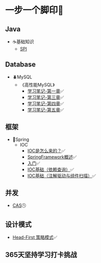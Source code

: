 # 一步一个脚印👣

## Java
- :coffee:基础知识
   - [SPI](https://github.com/ClassmateGuo/blog/issues/12)

## Database
- :beetle:MySQL
   - 《高性能MySQL》
      - [学习笔记-第一章](https://github.com/ClassmateGuo/blog/issues/1):white_check_mark:
      - [学习笔记-第三章](https://github.com/ClassmateGuo/blog/issues/2):white_check_mark:
      - [学习笔记-第四章](https://github.com/ClassmateGuo/blog/issues/3):white_check_mark:
      - [学习笔记-第五章](https://github.com/ClassmateGuo/blog/issues/9):white_check_mark:

      
## 框架
- :turtle:Spring
   - IOC 
      - [IOC是怎么来的？](https://github.com/ClassmateGuo/blog/issues/4):white_check_mark:
      - [SpringFramework概述](https://github.com/ClassmateGuo/blog/issues/5):white_check_mark:
      - [入门](https://github.com/ClassmateGuo/blog/issues/6):white_check_mark:
      - [IOC基础（依赖查询）](https://github.com/ClassmateGuo/blog/issues/7):white_check_mark:
      - [IOC基础（注解驱动与组件扫描）](https://github.com/ClassmateGuo/blog/issues/8):white_check_mark:

## 并发
- [CAS](https://github.com/ClassmateGuo/blog/issues/11):clock4:

## 设计模式
- [Head-First 策略模式](https://github.com/ClassmateGuo/blog/issues/13):white_check_mark:


## 365天坚持学习打卡挑战

